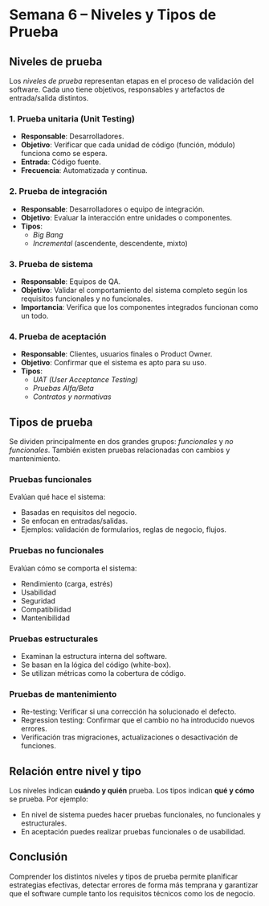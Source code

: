 # Semana 6 – Niveles y Tipos de Prueba

## Niveles de prueba

Los *niveles de prueba* representan etapas en el proceso de validación del software. Cada uno tiene objetivos, responsables y artefactos de entrada/salida distintos.

### 1. Prueba unitaria (Unit Testing)
- **Responsable**: Desarrolladores.
- **Objetivo**: Verificar que cada unidad de código (función, módulo) funciona como se espera.
- **Entrada**: Código fuente.
- **Frecuencia**: Automatizada y continua.

### 2. Prueba de integración
- **Responsable**: Desarrolladores o equipo de integración.
- **Objetivo**: Evaluar la interacción entre unidades o componentes.
- **Tipos**:
  - *Big Bang*
  - *Incremental* (ascendente, descendente, mixto)

### 3. Prueba de sistema
- **Responsable**: Equipos de QA.
- **Objetivo**: Validar el comportamiento del sistema completo según los requisitos funcionales y no funcionales.
- **Importancia**: Verifica que los componentes integrados funcionan como un todo.

### 4. Prueba de aceptación
- **Responsable**: Clientes, usuarios finales o Product Owner.
- **Objetivo**: Confirmar que el sistema es apto para su uso.
- **Tipos**:
  - *UAT (User Acceptance Testing)*
  - *Pruebas Alfa/Beta*
  - *Contratos y normativas*

## Tipos de prueba

Se dividen principalmente en dos grandes grupos: *funcionales* y *no funcionales*. También existen pruebas relacionadas con cambios y mantenimiento.

### Pruebas funcionales
Evalúan qué hace el sistema:
- Basadas en requisitos del negocio.
- Se enfocan en entradas/salidas.
- Ejemplos: validación de formularios, reglas de negocio, flujos.

### Pruebas no funcionales
Evalúan cómo se comporta el sistema:
- Rendimiento (carga, estrés)
- Usabilidad
- Seguridad
- Compatibilidad
- Mantenibilidad

### Pruebas estructurales
- Examinan la estructura interna del software.
- Se basan en la lógica del código (white-box).
- Se utilizan métricas como la cobertura de código.

### Pruebas de mantenimiento
- Re-testing: Verificar si una corrección ha solucionado el defecto.
- Regression testing: Confirmar que el cambio no ha introducido nuevos errores.
- Verificación tras migraciones, actualizaciones o desactivación de funciones.

## Relación entre nivel y tipo

Los niveles indican **cuándo y quién** prueba. Los tipos indican **qué y cómo** se prueba. Por ejemplo:
- En nivel de sistema puedes hacer pruebas funcionales, no funcionales y estructurales.
- En aceptación puedes realizar pruebas funcionales o de usabilidad.

## Conclusión

Comprender los distintos niveles y tipos de prueba permite planificar estrategias efectivas, detectar errores de forma más temprana y garantizar que el software cumple tanto los requisitos técnicos como los de negocio.
